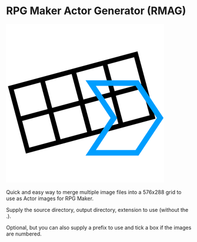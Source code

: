 # RPG Maker Actor Generator (RMAG)

![Logo](logo.png)

Quick and easy way to merge multiple image files into a 576x288 grid to use as Actor images for RPG Maker.

Supply the source directory, output directory, extension to use (without the .).

Optional, but you can also supply a prefix to use and tick a box if the images are numbered.